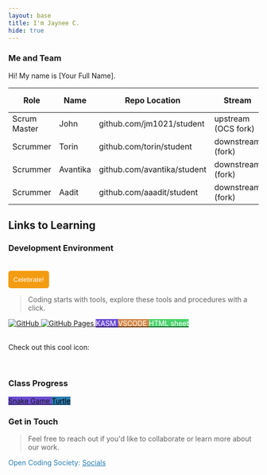 ```yaml
---
layout: base
title: I'm Jaynee C.
hide: true
---
```


### Me and Team

Hi! My name is [Your Full Name].

| Role         | Name     | Repo Location                       | Stream                | Repo Name |
|--------------|----------|-------------------------------------|-----------------------|-----------|
| Scrum Master | John     | github.com/jm1021/student           | upstream (OCS fork)   | student   |
| Scrummer     | Torin    | github.com/torin/student            | downstream (fork)     | student   |
| Scrummer     | Avantika | github.com/avantika/student         | downstream (fork)     | student   |
| Scrummer     | Aadit    | github.com/aaadit/student           | downstream (fork)     | student   |


## Links to Learning

### Development Environment

<script src="https://cdn.jsdelivr.net/npm/canvas-confetti@1.6.0/dist/confetti.browser.min.js"></script>

<button onclick="confetti()" style="margin-top: 20px; padding: 10px; background-color: #f39c12; color: white; border: none; border-radius: 5px; cursor: pointer;">
  Celebrate!
</button>

<script>
  window.onload = () => {
    confetti({
      particleCount: 100,
      spread: 70,
      origin: { y: 0.6 }
    });
  };
</script>


> Coding starts with tools, explore these tools and procedures with a click.
<head>
  <meta charset="UTF-8">
  <title>My Website</title>

  <!-- Font Awesome CSS -->
  <link rel="stylesheet" href="https://cdnjs.cloudflare.com/ajax/libs/font-awesome/6.5.0/css/all.min.css">
</head>


<a href="https://github.com/Open-Coding-Society/student">
    <img src="https://img.shields.io/badge/GitHub-181717?logo=github&logoColor=white" alt="GitHub">
</a>
<a href="https://open-coding-society.github.io/student">
    <img src="https://img.shields.io/badge/GitHub%20Pages-327FC7?logo=github&logoColor=white" alt="GitHub Pages">
</a>
<a href="https://kasm.opencodingsociety.com/" class="button small" style="background-color: #6b4bd3ff">
    <span style="color: #FFFFFF">KASM</span>
</a>
<a href="https://vscode.dev/" class="button small" style="background-color: #d38a4bff">
    <span style="color: #FFFFFF">VSCODE</span>
</a>
<a href="https://htmlcheatsheet.com/" class="button small" style="background-color: #4bd36dff">
    <span style="color: #FFFFFF">HTML sheet</span>
</a>

<br>

<br>
  <p>Check out this cool icon:</p>

  <!-- Camera icon -->
  <i class="fas fa-camera icon"></i>
<br>

### Class Progress

<a href="{{site.baseurl}}/snake" class="button small" style="background-color: #6b4bd3ff">
    Snake Game
</a>
<a href="{{site.baseurl}}/turtle" class="button small" style="background-color: #2A7DB1">
    <span style="color: #000000">Turtle</span>
</a>

<br>

<!-- Contact Section -->
### Get in Touch 

> Feel free to reach out if you'd like to collaborate or learn more about our work. 

<p style="color: #2A7DB1;">Open Coding Society: <a href="https://opencodingsociety.com" style="color: #2A7DB1; text-decoration: underline;">Socials</a></p>
